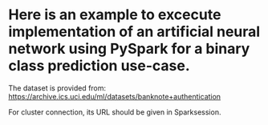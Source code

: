# Here is an example to excecute implementation of an artificial neural network using PySpark for a binary class prediction use-case.

The dataset is provided from:
https://archive.ics.uci.edu/ml/datasets/banknote+authentication

For cluster connection, its URL should be given in Sparksession.
